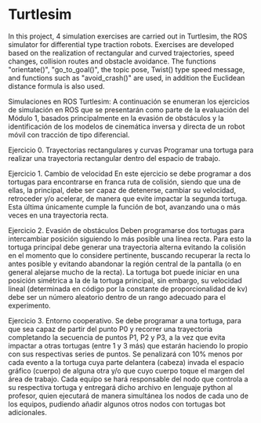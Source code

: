# Turtlesim

In this project, 4 simulation exercises are carried out in Turtlesim, the ROS simulator for differential type traction robots. Exercises are developed based on the realization of rectangular and curved trajectories, speed changes, collision routes and obstacle avoidance. The functions "orientate()", "go_to_goal()", the topic pose, Twist() type speed message, and functions such as "avoid_crash()" are used, in addition the Euclidean distance formula is also used.

Simulaciones en ROS Turtlesim:
A continuación se enumeran los ejercicios de simulación en ROS que se presentarán como parte de la evaluación del Módulo 1, basados principalmente en la evasión de obstáculos y la identificación de los modelos de cinemática inversa y directa de un robot móvil con tracción de tipo diferencial.

Ejercicio 0. Trayectorias rectangulares y curvas
Programar una tortuga para realizar una trayectoria rectangular dentro del espacio de trabajo.

Ejercicio 1. Cambio de velocidad
En este ejercicio se debe programar a dos tortugas para encontrarse en franca ruta de colisión, siendo que una de ellas, la principal, debe ser capaz de detenerse, cambiar su velocidad, retroceder y/o acelerar, de manera que evite impactar la segunda tortuga. Esta última únicamente cumple la función de bot, avanzando una o más veces en una trayectoria recta.

Ejercicio 2. Evasión de obstáculos
Deben programarse dos tortugas para intercambiar posición siguiendo lo más posible una línea recta. Para esto la tortuga principal debe generar una trayectoria alterna evitando la colisión en el momento que lo considere pertinente, buscando recuperar la recta lo antes posible y evitando abandonar la región central de la pantalla (o en general alejarse mucho de la recta). La tortuga bot puede iniciar en una posición simétrica a la de la tortuga principal, sin embargo, su velocidad lineal (determinada en código por la constante de proporcionalidad de kv) debe ser un número aleatorio dentro de un rango adecuado para el experimento.

Ejercicio 3. Entorno cooperativo. 
Se debe programar a una tortuga, para que sea capaz de partir del punto P0 y recorrer una trayectoria completando la secuencia de puntos P1, P2 y P3, a la vez que evita impactar a otras tortugas (entre 1 y 3 más) que estarán haciendo lo propio con sus respectivas series de puntos. Se penalizará con 10% menos por cada evento a la tortuga cuya parte delantera (cabeza) invada el espacio gráfico (cuerpo) de alguna otra y/o que cuyo cuerpo toque el margen del área de trabajo. Cada equipo se hará responsable del nodo que controla a su respectiva tortuga y entregará dicho archivo en lenguaje python al profesor, quien ejecutará de manera simultánea los nodos de cada uno de los equipos, pudiendo añadir algunos otros nodos con tortugas bot adicionales.
